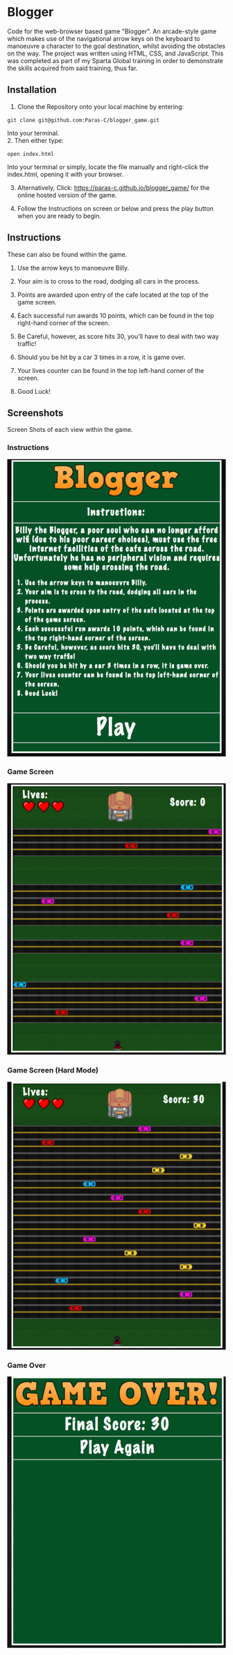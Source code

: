 # Blogger

Code for the web-browser based game "Blogger". An arcade-style game which makes use of the navigational arrow keys on the keyboard to manoeuvre a character to the goal destination, whilst avoiding the obstacles on the way. The project was 
written using HTML, CSS, and JavaScript. This was completed as part of my Sparta Global training in order to demonstrate the skills acquired from said training, thus far.


## Installation
1. Clone the Repository onto your local machine by entering:  
```
git clone git@github.com:Paras-C/blogger_game.git
```  
  Into your terminal.  
2. Then either type:  
```
open index.html
```  
  Into your terminal
or simply, locate the file manually and right-click the index.html, opening it with your browser.  

3. Alternatively, Click: <https://paras-c.github.io/blogger_game/> for the online hosted version of the game.  

4. Follow the Instructions on screen or below and press the play button when you are ready to begin.

## Instructions
These can also be found within the game.  

1. Use the arrow keys to manoeuvre Billy.

2. Your aim is to cross to the road, dodging all cars in the process.

3. Points are awarded upon entry of the cafe located at the top of the game screen.

4. Each successful run awards 10 points, which can be found in the top right-hand corner of the screen.

5. Be Careful, however, as score hits 30, you'll have to deal with two way traffic!

6. Should you be hit by a car 3 times in a row, it is game over.

7. Your lives counter can be found in the top left-hand corner of the screen.

8. Good Luck!


## Screenshots
Screen Shots of each view within the game.

### Instructions
![Instructions Page](https://raw.githubusercontent.com/Paras-C/blogger_game/master/images/instruction_screen.png)

### Game Screen
![Main Game](https://raw.githubusercontent.com/Paras-C/blogger_game/master/images/game_screen.png)

### Game Screen (Hard Mode)
![Hard Mode Game](https://raw.githubusercontent.com/Paras-C/blogger_game/master/images/hardgame_screen.png)

### Game Over
![Game Over](https://raw.githubusercontent.com/Paras-C/blogger_game/master/images/gameover_screen.png)